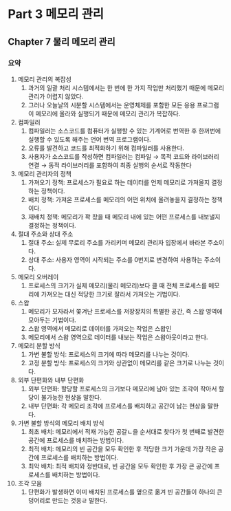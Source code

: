 # Part 3 메모리 관리

## Chapter 7 물리 메모리 관리

### 요약

1. 메모리 관리의 복잡성
    1. 과거의 일괄 처리 시스템에서는 한 번에 한 가지 작업만 처리했기 때문에 메모리 관리가 어렵지 않았다.
    2. 그러나 오늘날의 시분할 시스템에서는 운영체제를 포함한 모든 응용 프로그램이 메모리에 올라와 실행되기 때문에 메모리 관리가 복잡하다.
2. 컴파일러
    1. 컴파일러는 소스코드를 컴퓨터가 실행할 수 있는 기계어로 번역한 후 한꺼번에 실행할 수 있도록 해주는 언어 번역 프로그램이다.
    2. 오류를 발견하고 코드를 최적화하기 위해 컴파일러를 사용한다.
    3. 사용자가 소스코드를 작성하면 컴파일러는 컴파일 → 목적 코드와 라이브러리 연결 → 동적 라이브러리를 포함하여 최종 실행의 순서로 작동한다
3. 메모리 관리자의 정책
    1. 가져오기 정책: 프로세스가 필요로 하는 데이터를 언제 메모리로 가져올지 결정하는 정책이다.
    2. 배치 정책: 가져온 프로세스를 메모리의 어떤 위치에 올려놓을지 결정하는 정책이다.
    3. 재배치 정책: 메모리가 꽉 찼을 때 메모리 내에 있는 어떤 프로세스를 내보낼지 결정하는 정책이다.
4. 절대 주소와 상대 주소
    1. 절대 주소: 실제 무로리 주소를 가리키며 메모리 관리자 입장에서 바라본 주소이다.
    2. 상대 주소: 사용자 영역이 시작되는 주소를 0번지로 변경하여 사용하는 주소이다.
5. 메모리 오버레이
    1. 프로세스의 크기가 실제 메모리(물리 메모리)보다 클 때 전체 프로세스를 메모리에 가져오는 대신 적당한 크기로 잘라서 가져오는 기법이다.
6. 스왑
    1. 메모리가 모자라서 쫓겨난 프로세스를 저장장치의 특별한 공간, 즉 스왑 영역에 모아두는 기법이다.
    2. 스왑 영역에서 메모리로 데이터를 가져오는 작업은 스왑인
    3. 메모리에서 스왑 영역으로 데이터를 내보는 작업은 스왑아웃이라고 한다.
7. 메모리 분할 방식
    1. 가변 불할 방식: 프로세스의 크기에 따라 메모리를 나누는 것이다.
    2. 고정 분할 방식: 프로세스의 크기와 상관없이 메모리를 같은 크기로 나누는 것이다.
8. 외부 단편화와 내부 단편화
    1. 외부 단편화: 할당할 프로세스의 크기보다 메모리에 남아 있는 조각이 작아서 할당이 불가능한 현상을 말한다.
    2. 내부 단편화: 각 메모리 조각에 프로세스를 배치하고 공간이 남는 현상을 말한다.
9. 가변 불할 방식의 메모리 배치 방식
    1. 최초 배치: 메모리에서 적재 가능한 공갈ㄴ을 순서대로 찾다가 첫 번째로 발견한 공간에 프로세스를 배치하는 방법이다.
    2. 최적 배치: 메모리의 빈 공간을 모두 확인한 후 적당한 크기 가운데 가장 작은 공간에 프로세스를 배치하는 방법이다.
    3. 최악 배치: 최적 배치와 정반대로, 빈 공간을 모두 확인한 후 가장 큰 공간에 프로세스를 배치하는 방법이다.
10. 조각 모음
    1. 단편화가 발생하면 이미 배치된 프로세스를 옆으로 옮겨 빈 공간들이 하나의 큰 덩어리로 만드는 것응ㄹ 말한다.

